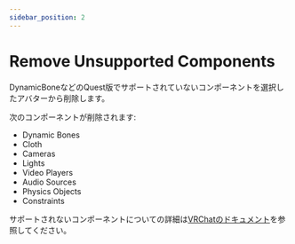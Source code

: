 ```yaml
---
sidebar_position: 2
---
```


# Remove Unsupported Components

DynamicBoneなどのQuest版でサポートされていないコンポーネントを選択したアバターから削除します。

次のコンポーネントが削除されます:
- Dynamic Bones
- Cloth
- Cameras
- Lights
- Video Players
- Audio Sources
- Physics Objects
- Constraints

サポートされないコンポーネントについての詳細は[VRChatのドキュメント](https://creators.vrchat.com/platforms/android/quest-content-limitations/#components)を参照してください。
